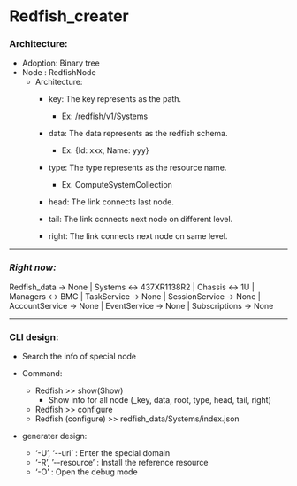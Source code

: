 Redfish_creater
=========================================================

### Architecture:
*	Adoption: Binary tree
*	Node :  RedfishNode
	*	Architecture:
	    *	key: The key represents as the path.
		    - Ex: /redfish/v1/Systems
		    
	    *	data: The data represents as the redfish schema.
		    - Ex. {Id: xxx, Name: yyy}
	    *	type: The type represents as the resource name.
		    - Ex. ComputeSystemCollection
	    *	head: The link connects last node.
	    *	tail: The link connects next node on different level.
	    *	right: The link connects next node on same level.

----------------------------------------------------------

### ***Right now:***

Redfish_data 	->	None
		|
Systems			<->	437XR1138R2
		|
Chassis 		<->	1U
		|
Managers		<->	BMC
		|
TaskService		->	None
		|
SessionService	->	None
		|
AccountService	->	None
		|
EventService	->	None
		|
Subscriptions	->	None

----------------------------------------------------------
### CLI design:

*	Search the info of special node
*	Command:
	*	Redfish >> show(Show)    
	     - Show info for all node (_key, data, root, type, head, tail, right)
	*	Redfish >> configure
	*	Redfish (configure) >> redfish_data/Systems/index.json
 
*	generater design:
	*	‘-U’,  ‘--uri’ : Enter the special domain
	*	‘-R’,  ’--resource’ : Install the reference resource
	*	‘-O’ : Open the debug mode
 

